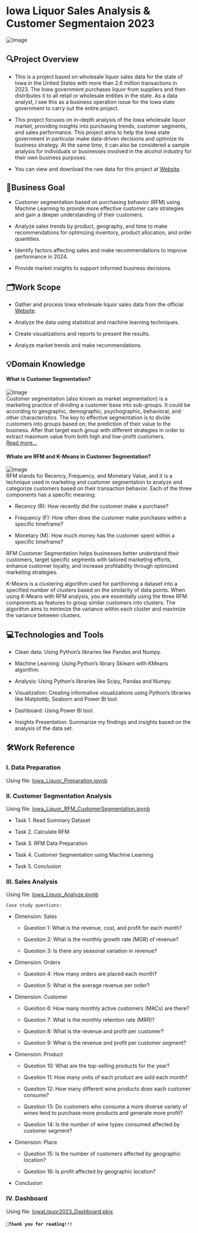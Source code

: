 # **Iowa Liquor Sales Analysis & Customer Segmentaion 2023**
![Image](https://fare.org.au/wp-content/uploads/dt-Alcohol-too-easy.jpg)



## **🔍Project Overview**  

- This is a project based on wholesale liquor sales data for the state of Iowa in the United States  with more than 2.6 million transactions in 2023. The Iowa government purchases liquor from suppliers and then distributes it to all retail or wholesale entities in the state. As a data analyst, I see this as a business operation issue for the Iowa state government to carry out the entire project.  

- This project focuses on in-depth analysis of the Iowa wholesale liquor market, providing insights into purchasing trends, customer segments, and sales performance. This project aims to help the Iowa state government in particular make data-driven decisions and optimize its business strategy. At the same time, it can also be considered a sample analysis for individuals or businesses involved in the alcohol industry for their own business purposes.  

- You can view and download the raw data for this project at [Website](https://data.iowa.gov/Sales-Distribution/Iowa-Liquor-Sales/m3tr-qhgy/about_data).  



## **📌Business Goal**

- Customer segmentation based on purchasing behavior (RFM) using Machine Learning to provide more effective customer care strategies and gain a deeper understanding of their customers.  

- Analyze sales trends by product, geography, and time to make recommendations for optimizing inventory, product allocation, and order quantities.  

- Identify factors affecting sales and make recommendations to improve performance in 2024.  

- Provide market insights to support informed business decisions.  



## **🗂Work Scope**

- Gather and process Iowa wholesale liquor sales data from the official [Website](https://data.iowa.gov/Sales-Distribution/Iowa-Liquor-Sales/m3tr-qhgy/about_data).  

- Analyze the data using statistical and machine learning techniques.    

- Create visualizations and reports to present the results.  

- Analyze market trends and make recommendations.  



## **💡Domain Knowledge**

#### **What is Customer Segmentation?**
![Image](https://miro.medium.com/v2/resize:fit:1400/format:webp/1*GuPZRzN0IBLfyDCfn7-7NA.jpeg)  
Customer segmentation (also known as market segmentation) is a marketing practice of dividing a customer base into sub-groups. It could be according to geographic, demographic, psychographic, behavioral, and other characteristics. The key to effective segmentation is to divide customers into groups based on; the prediction of their value to the business. After that target each group with different strategies in order to extract maximum value from both high and low-profit customers.  
[Read more...](https://www.liveagent.com/academy/customer-segmentation/)

#### **Whate are RFM and K-Means in Customer Segmentation?**
![Image](https://clevertap.com/wp-content/uploads/2018/03/Incontent_image.png)  
RFM stands for Recency, Frequency, and Monetary Value, and it is a technique used in marketing and customer segmentation to analyze and categorize customers based on their transaction behavior. Each of the three components has a specific meaning:  

- Recency (R): How recently did the customer make a purchase?  

- Frequency (F): How often does the customer make purchases within a specific timeframe?  

- Monetary (M): How much money has the customer spent within a specific timeframe?  

RFM Customer Segmentation helps businesses better understand their customers, target specific segments with tailored marketing efforts, enhance customer loyalty, and increase profitability through optimized marketing strategies.  

K-Means is a clustering algorithm used for partitioning a dataset into a specified number of clusters based on the similarity of data points. When using K-Means with RFM analysis, you are essentially using the three RFM components as features to group similar customers into clusters. The algorithm aims to minimize the variance within each cluster and maximize the variance between clusters.  



## **💻Technologies and Tools**  

- Clean data: Using Python’s libraries like Pandas and Numpy.  

- Machine Learning: Using Python’s library Sklearn with KMeans algorithm.  

- Analysis: Using Python’s libraries like Scipy, Pandas and Numpy.  

- Visualization: Creating informative visualizations using Python’s libraries like Matplotlib, Seaborn and Power BI tool.  

- Dashboard: Using Power BI tool.  

- Insights Presentation: Summarize my findings and insights based on the analysis of the data set.  



## **🛠Work Reference**  

### **I. Data Preparation**  

Using file: [Iowa_Liquor_Preparation.ipynb](https://github.com/baothaihuynh/Iowa_Liquor_SalesAnalysis_and_CustomerSegmentation_2023/blob/master/Iowa_Liquor_Preparation.ipynb)

### **II. Customer Segmentation Analysis**    

Using file: [Iowa_Liquor_RFM_CustomerSegmentation.ipynb](https://github.com/baothaihuynh/Iowa_Liquor_SalesAnalysis_and_CustomerSegmentation_2023/blob/master/Iowa_Liquor_RFM_CustomerSegmentation.ipynb) 

- Task 1. Read Summary Dataset  

- Task 2. Calculate RFM  

- Task 3. RFM Data Preparation  

- Task 4. Customer Segmentation using Machine Learning  

- Task 5. Conclusion  

### **III. Sales Analysis**  

Using file: [Iowa_Liquor_Analyze.ipynb](https://github.com/baothaihuynh/Iowa_Liquor_SalesAnalysis_and_CustomerSegmentation_2023/blob/master/Iowa_Liquor_Analyze.ipynb)  

`Case study questions:`  

- Dimension: Sales  

    - Question 1: What is the revenue, cost, and profit for each month?

    - Question 2: What is the monthly growth rate (MGR) of revenue?

    - Question 3: Is there any seasonal variation in revenue?

- Dimension: Orders

    - Question 4: How many orders are placed each month?

    - Question 5: What is the average revenue per order?

- Dimension: Customer

    - Question 6: How many monthly active customers (MACs) are there?

    - Question 7: What is the monthly retention rate (MRR)?

    - Question 8: What is the revenue and profit per customer?

    - Question 9: What is the revenue and profit per customer segment?

- Dimension: Product

    - Question 10: What are the top-selling products for the year?

    - Question 11: How many units of each product are sold each month?

    - Question 12: How many different wine products does each customer consume?

    - Question 13: Do customers who consume a more diverse variety of wines tend to purchase more products and generate more profit?

    - Question 14: Is the number of wine types consumed affected by customer segment?

- Dimension: Place

    - Question 15: Is the number of customers affected by geographic location?

    - Question 16: Is profit affected by geographic location?  

- Conclusion

### **IV. Dashboard**  

Using file: [IowaLiquor2023_Dashboard.pbix](https://github.com/baothaihuynh/Iowa_Liquor_SalesAnalysis_and_CustomerSegmentation_2023/blob/master/IowaLiquor2023_Dashboard.pbix)  


#### `💭Thank you for reading!!!`
